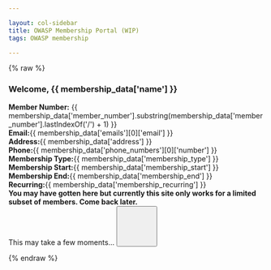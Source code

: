 ```yaml
---

layout: col-sidebar
title: OWASP Membership Portal (WIP)
tags: OWASP membership

---
```


{% raw %}
<div id="membership-portal-app" style="margin: 0px;" v-cloak>
   <div id='member-info' v-if='membership_data'>
     <h3>Welcome, {{ membership_data['name'] }}</h3>
     <strong>Member Number:</strong> {{ membership_data['member_number'].substring(membership_data['member_number'].lastIndexOf('/') + 1) }}<br>
     <strong>Email:</strong>{{ membership_data['emails'][0]['email'] }}<br>
     <strong>Address:</strong>{{ membership_data['address'] }}<br>
     <strong>Phone:</strong>{{ membership_data['phone_numbers'][0]['number'] }}<br>
     <strong>Membership Type:</strong>{{ membership_data['membership_type'] }}<br>
     <strong>Membership Start:</strong>{{ membership_data['membership_start'] }}<br>
     <strong>Membership End:</strong>{{ membership_data['membership_end'] }}<br>
     <strong>Recurring:</strong>{{ membership_data['membership_recurring'] }}<br>
   </div>
   <div id='errors' v-if="Object.keys(errors).length">
      <strong>You may have gotten here but currently this site only works for a limited subset of members.  Come back later.</strong>
   </div>
   <div id='loading' v-if='loading'>
      This may take a few moments...
      <button class='cta-button' style='width:80px;height:80px;'>
        <div class='spinner'>
          <div class='inner-spinner'></div>
        </div>
      </button>
   </div>
</div>


<!-- keep below for reference 
<div id='member-qr' style='float:right;'>
</div>
<div id='member-info'>
This may take a few moments...
<button class='cta-button' style='width:80px;height:80px;'>
  <div class='spinner'>
    <div class='inner-spinner'></div>
  </div>
</button>
</div>-->

{% endraw %}

<script src="https://js.stripe.com/v3"></script>
<script src="https://unpkg.com/vue"></script>
<script src="https://unpkg.com/axios/dist/axios.min.js"></script>

<script>
window.addEventListener('load', function() {
  new Vue({
    el: '#membership-portal-app',
    data: {
      loading: true,
      errors: {},
      membership_data: null,
    },
    created: function() {
      //this.loading=true
      //this.$forceUpdate()
      //might put something here eventually...
     },
    updated: function() {
      if(loading){
      const postData = {
      params: {
          authtoken: Cookies.get('CF_Authorization')
        }
      }
      axios.get('https://owaspadmin.azurewebsites.net/api/get-member-info?code=mWP6TjdDSJZOQIZQNtb2fUPuzuIamwaobBZUTnN24JEdtFybiTDl7A==', postData)
        .then(response => {
            this.membership_data =response.data
            this.loading=false
            this.$forceUpdate()
            //$('#member-info').fill_member_info(memdata);
            //$('#member-qr').kjua({text: memdata["member_number"]});
        })
        .catch(err => {
          this.errors = { error : 'These are not the droids you are looking for' }
          this.loading = false
          this.$forceUpdate()
        })
      } // end if loading
    }
  }) // end Vue
}, false) // end addEventListener
</script>

<!--
<script>
  $(function() {
      $.get( "https://owaspadmin.azurewebsites.net/api/get-member-info?code=mWP6TjdDSJZOQIZQNtb2fUPuzuIamwaobBZUTnN24JEdtFybiTDl7A==", { authtoken : Cookies.get('CF_Authorization') }, function( data ) {
          memdata = JSON.parse(data)
          $('#member-info').fill_member_info(memdata);
          $('#member-qr').kjua({text: memdata["member_number"]});
        }).fail(function() {
               $('#member-info').html('<strong>You may have gotten here but currently this site only works for a limited subset of members.  Come back later.</strong>')
        });
  })
  
  $.fn.fill_member_info = function(memberdata) {
        if(memberdata) {
          html = "<h3>Welcome, " + memberdata['name'] + ".</h3><br>";
          html += "<strong>Member Number:</strong>" + memberdata['member_number'].substring(memberdata['member_number'].lastIndexOf('/') + 1) + "<br>";
          html += "<strong>Email:</strong>" + memberdata['emails'][0]['email'] + "<br>";
          html += "<strong>Address:</strong>" + memberdata['address'] + "<br>";
          html += "<strong>Phone:</strong>" + memberdata['phone_numbers'][0]['number'] + "<br>";
          html += "<strong>Membership Type:</strong>" + memberdata['membership_type'] + "<br>";
          html += "<strong>Membership Start:</strong>" + memberdata['membership_start'] + "<br>";
          html += "<strong>Membership End:</strong>" + memberdata['membership_end'] + "<br>";
          html += "<strong>Recurring:</strong>" + memberdata['membership_recurring'] + "<br>";
          this.html(html);
        } else {
          this.html('Oops.  Something wicked this way comes');
        }

    }
</script>
-->